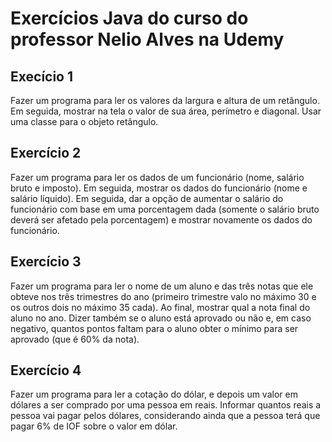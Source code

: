 # Exercícios Java do curso do professor Nelio Alves na Udemy

## Execício 1
 Fazer um programa para ler os valores da largura e altura de um retângulo. Em seguida, mostrar na tela o valor de sua área, perímetro e diagonal. Usar uma classe para o objeto retângulo.
 
## Exercício 2
 Fazer um programa para ler os dados de um funcionário (nome, salário bruto e imposto). Em seguida, mostrar os dados do funcionário (nome e salário líquido). Em seguida, dar a opção de aumentar o salário do funcionário com base em uma porcentagem dada (somente o salário bruto deverá ser afetado pela porcentagem) e mostrar novamente os dados do funcionário.
 
## Exercício 3
 Fazer um programa para ler o nome de um aluno e das três notas que ele obteve nos três trimestres do ano (primeiro trimestre valo no máximo 30 e os outros dois no máximo 35 cada). Ao final, mostrar qual a nota final do aluno no ano. Dizer também se o aluno está aprovado ou não e, em caso negativo, quantos pontos faltam para o aluno obter o mínimo para ser aprovado (que é 60% da nota).
 
## Exercício 4
 Fazer um programa para ler a cotação do dólar, e depois um valor em dólares a ser comprado por uma pessoa em reais. Informar quantos reais a pessoa vai pagar pelos dólares, considerando ainda que a pessoa terá que pagar 6% de IOF sobre o valor em dólar.
